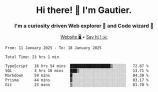 <h1 align="center">Hi there! 👋 I'm Gautier.</h1>
<h3 align="center">I'm a curiosity driven Web explorer 🚀 and Code wizard 🧙</h3>

<p align="center">
  <a href="https://xisabla.github.io/">Website 🖥️ </a> •
  <a href="mailto:xisabla.dev@gmail.com">Say hi ! ✉️</a>
</p>

<!--START_SECTION:waka-->

```txt
From: 11 January 2025 - To: 18 January 2025

Total Time: 23 hrs 1 min

TypeScript   16 hrs 54 mins  ██████████████████▒░░░░░░   72.87 %
SQL          3 hrs 10 mins   ███▒░░░░░░░░░░░░░░░░░░░░░   13.71 %
Markdown     59 mins         █░░░░░░░░░░░░░░░░░░░░░░░░   04.30 %
Prisma       44 mins         ▓░░░░░░░░░░░░░░░░░░░░░░░░   03.17 %
Git          23 mins         ▒░░░░░░░░░░░░░░░░░░░░░░░░   01.70 %
```

<!--END_SECTION:waka-->
